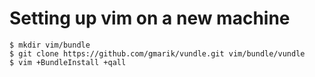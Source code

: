 # Setting up vim on a new machine

```
$ mkdir vim/bundle
$ git clone https://github.com/gmarik/vundle.git vim/bundle/vundle
$ vim +BundleInstall +qall
```

